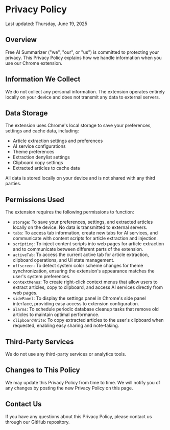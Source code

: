 # Privacy Policy

Last updated: Thursday, June 19, 2025

## Overview

Free AI Summarizer ("we", "our", or "us") is committed to protecting your privacy. This Privacy Policy explains how we handle information when you use our Chrome extension.

## Information We Collect

We do not collect any personal information. The extension operates entirely locally on your device and does not transmit any data to external servers.

## Data Storage

The extension uses Chrome's local storage to save your preferences, settings and cache data, including:

- Article extraction settings and preferences
- AI service configurations
- Theme preferences
- Extraction denylist settings
- Clipboard copy settings
- Extracted articles to cache data

All data is stored locally on your device and is not shared with any third parties.

## Permissions Used

The extension requires the following permissions to function:

- `storage`: To save your preferences, settings, and extracted articles locally on the device. No data is transmitted to external servers.
- `tabs`: To access tab information, create new tabs for AI services, and communicate with content scripts for article extraction and injection.
- `scripting`: To inject content scripts into web pages for article extraction and to communicate between different parts of the extension.
- `activeTab`: To access the current active tab for article extraction, clipboard operations, and UI state management.
- `offscreen`: To detect system color scheme changes for theme synchronization, ensuring the extension's appearance matches the user's system preferences.
- `contextMenus`: To create right-click context menus that allow users to extract articles, copy to clipboard, and access AI services directly from web pages.
- `sidePanel`: To display the settings panel in Chrome's side panel interface, providing easy access to extension configuration.
- `alarms`: To schedule periodic database cleanup tasks that remove old articles to maintain optimal performance.
- `clipboardWrite`: To copy extracted articles to the user's clipboard when requested, enabling easy sharing and note-taking.

## Third-Party Services

We do not use any third-party services or analytics tools.

## Changes to This Policy

We may update this Privacy Policy from time to time. We will notify you of any changes by posting the new Privacy Policy on this page.

## Contact Us

If you have any questions about this Privacy Policy, please contact us through our GitHub repository.
